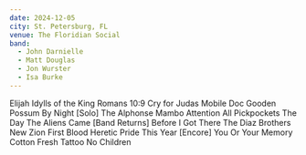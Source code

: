 ```yaml
---
date: 2024-12-05
city: St. Petersburg, FL
venue: The Floridian Social
band:
  - John Darnielle
  - Matt Douglas
  - Jon Wurster
  - Isa Burke
---
```

Elijah
Idylls of the King
Romans 10:9
Cry for Judas
Mobile
Doc Gooden
Possum By Night
[Solo]
The Alphonse Mambo
Attention All Pickpockets
The Day The Aliens Came
[Band Returns]
Before I Got There
The Diaz Brothers
New Zion
First Blood
Heretic Pride
This Year
[Encore]
You Or Your Memory
Cotton
Fresh Tattoo
No Children
